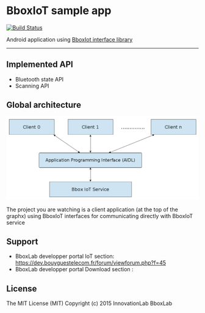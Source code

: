 # BboxIoT sample app #

[![Build Status](https://travis-ci.org/BboxLab/bboxiot-test-app.svg?branch=master)](https://travis-ci.org/BboxLab/bboxiot-test-app)

Android application using <a href="https://github.com/BboxLab/bbox-iot-library">BboxIot interface library</a>

<hr/>

## Implemented API

* Bluetooth state API
* Scanning API

## Global architecture

![architecture](img/architecture.png)

The project you are watching is a client application (at the top of the graphx) using BboxIoT interfaces for communicating directly with BboxIoT service

## Support

* BboxLab developper portal IoT section: https://dev.bouyguestelecom.fr/forum/viewforum.php?f=45
* BboxLab developper portal Download section : 

## License

The MIT License (MIT) Copyright (c) 2015 InnovationLab BboxLab
